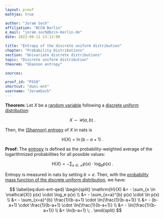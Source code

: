 ```yaml
---
layout: proof
mathjax: true

author: "Joram Soch"
affiliation: "BCCN Berlin"
e_mail: "joram.soch@bccn-berlin.de"
date: 2023-08-11 13:13:00

title: "Entropy of the discrete uniform distribution"
chapter: "Probability Distributions"
section: "Univariate discrete distributions"
topic: "Discrete uniform distribution"
theorem: "Shannon entropy"

sources:

proof_id: "P410"
shortcut: "duni-ent"
username: "JoramSoch"
---
```



**Theorem:** Let $X$ be a [random variable](/D/rvar) following a [discrete uniform distribution](/D/duni):

$$ \label{eq:duni}
X \sim \mathcal{U}(a,b) \; .
$$

Then, the [(Shannon) entropy](/D/ent) of $X$ in nats is

$$ \label{eq:duni-ent}
\mathrm{H}(X) = \ln(b-a+1) \; .
$$


**Proof:** The [entropy](/D/ent) is defined as the probability-weighted average of the logarithmized probabilities for all possible values:

$$ \label{eq:ent}
\mathrm{H}(X) = - \sum_{x \in \mathcal{X}} p(x) \cdot \log_b p(x) \; .
$$

Entropy is measured in nats by setting $b = e$. Then, with the [probability mass function of the discrete uniform distribution](/P/duni-pmf), we have:

$$ \label{eq:duni-ent-qed}
\begin{split}
\mathrm{H}(X) &= - \sum_{x \in \mathcal{X}} p(x) \cdot \log_e p(x) \\
&= - \sum_{x=a}^{b} p(x) \cdot \ln p(x) \\
&= - \sum_{x=a}^{b} \frac{1}{b-a+1} \cdot \ln{\frac{1}{b-a+1}} \\
&= - (b-a+1) \cdot \frac{1}{b-a+1} \cdot \ln{\frac{1}{b-a+1}} \\
&= - \ln{\frac{1}{b-a+1}} \\
&= \ln(b-a+1) \; .
\end{split}
$$